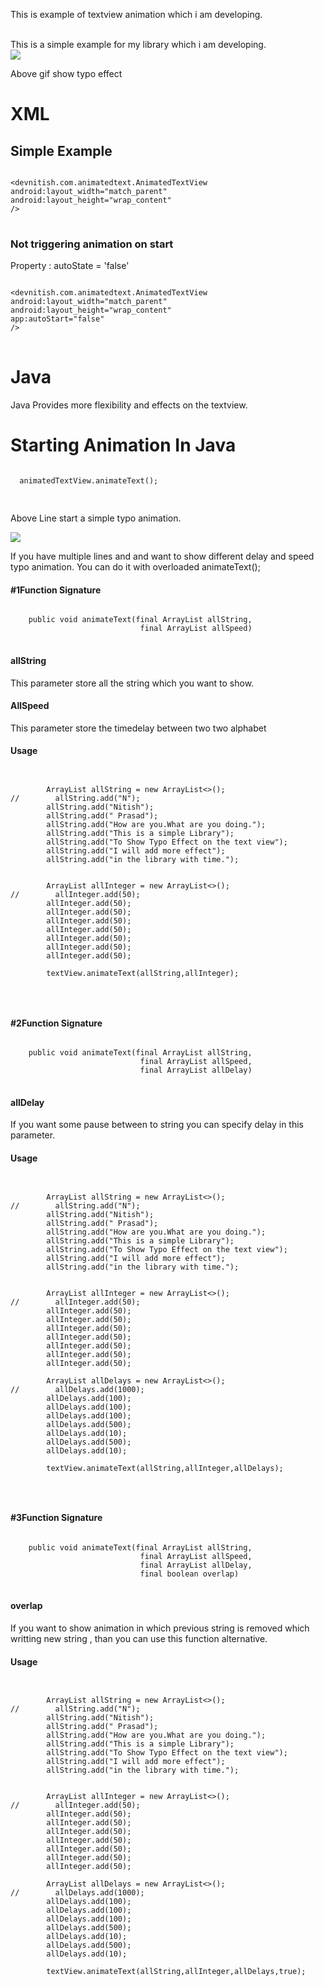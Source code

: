 <html>
<body>
 
 
 This is example of textview animation which i am developing.
 
 <br>
  This is a simple example for my library which i am developing.<br> 

  
<image src = "/images/videotogif_2018.10.23_14.20.32.gif">
  
Above gif show typo effect
  
<h1> XML </h1>
<h2> Simple Example</h2>



<pre>
<code>	
&ltdevnitish.com.animatedtext.AnimatedTextView
android:layout_width="match_parent"
android:layout_height="wrap_content"
/&gt
</code>
</pre>

<h3> Not triggering animation on start</h3>

Property :  autoState = 'false'

<pre>
<code>	
&ltdevnitish.com.animatedtext.AnimatedTextView
android:layout_width="match_parent"
android:layout_height="wrap_content"
app:autoStart="false"
/&gt
</code>
</pre>

<h1>Java</h1>
Java Provides more flexibility and effects on the textview.<br>

<h1> Starting Animation In Java</h1>

<pre>
<code>
  animatedTextView.animateText();
  </code>
  </pre>
  
 Above Line start a simple typo animation. 
<br>

<image src = "/images/Gif2.gif">

If you have multiple lines and and want to show different delay and speed typo animation. You can do it with
overloaded animateText();

<h4> #1Function Signature</h4>
<pre>
<code>
    public void animateText(final ArrayList<String> allString,
                             final ArrayList<Integer> allSpeed)
</code>
</pre>

<h4> allString</h4>
This parameter store all the string which you want to show.

<h4> AllSpeed </h4> 
This parameter store the timedelay between two two alphabet

<h4> Usage</h4>

<pre>
<code>
 
        ArrayList<String> allString = new ArrayList<>();
//        allString.add("N");
        allString.add("Nitish");
        allString.add(" Prasad");
        allString.add("How are you.What are you doing.");
        allString.add("This is a simple Library");
        allString.add("To Show Typo Effect on the text view");
        allString.add("I will add more effect");
        allString.add("in the library with time.");


        ArrayList<Integer> allInteger = new ArrayList<>();
//        allInteger.add(50);
        allInteger.add(50);
        allInteger.add(50);
        allInteger.add(50);
        allInteger.add(50);
        allInteger.add(50);
        allInteger.add(50);
        allInteger.add(50);
        
        textView.animateText(allString,allInteger);
 
 </code>
 </pre>

<h4> #2Function Signature</h4>
<pre>
<code>
    public void animateText(final ArrayList<String> allString,
                             final ArrayList<Integer> allSpeed,
                             final ArrayList<Integer> allDelay)
</code>
</pre>

<h4> allDelay</h4>
If you want some pause between to string you can specify delay in this parameter.

<h4> Usage</h4>

<pre>
<code>
 
        ArrayList<String> allString = new ArrayList<>();
//        allString.add("N");
        allString.add("Nitish");
        allString.add(" Prasad");
        allString.add("How are you.What are you doing.");
        allString.add("This is a simple Library");
        allString.add("To Show Typo Effect on the text view");
        allString.add("I will add more effect");
        allString.add("in the library with time.");


        ArrayList<Integer> allInteger = new ArrayList<>();
//        allInteger.add(50);
        allInteger.add(50);
        allInteger.add(50);
        allInteger.add(50);
        allInteger.add(50);
        allInteger.add(50);
        allInteger.add(50);
        allInteger.add(50);
        
        ArrayList<Integer> allDelays = new ArrayList<>();
//        allDelays.add(1000);
        allDelays.add(100);
        allDelays.add(100);
        allDelays.add(100);
        allDelays.add(500);
        allDelays.add(10);
        allDelays.add(500);
        allDelays.add(10);
        
        textView.animateText(allString,allInteger,allDelays);
 
 </code>
 </pre>


<h4> #3Function Signature</h4>
<pre>
<code>
    public void animateText(final ArrayList<String> allString,
                             final ArrayList<Integer> allSpeed,
                             final ArrayList<Integer> allDelay,
                             final boolean overlap)
</code>
</pre>

<h4> overlap</h4>
If you want to show animation in which previous string is removed which writting new string , than you can use this function 
alternative.

<h4> Usage</h4>

<pre>
<code>
 
        ArrayList<String> allString = new ArrayList<>();
//        allString.add("N");
        allString.add("Nitish");
        allString.add(" Prasad");
        allString.add("How are you.What are you doing.");
        allString.add("This is a simple Library");
        allString.add("To Show Typo Effect on the text view");
        allString.add("I will add more effect");
        allString.add("in the library with time.");


        ArrayList<Integer> allInteger = new ArrayList<>();
//        allInteger.add(50);
        allInteger.add(50);
        allInteger.add(50);
        allInteger.add(50);
        allInteger.add(50);
        allInteger.add(50);
        allInteger.add(50);
        allInteger.add(50);
        
        ArrayList<Integer> allDelays = new ArrayList<>();
//        allDelays.add(1000);
        allDelays.add(100);
        allDelays.add(100);
        allDelays.add(100);
        allDelays.add(500);
        allDelays.add(10);
        allDelays.add(500);
        allDelays.add(10);
        
        textView.animateText(allString,allInteger,allDelays,true);
 
 </code>
 </pre>

</body>


</html>
